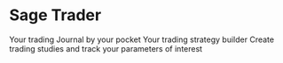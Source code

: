 # Sage Trader
Your trading Journal by your pocket
Your trading strategy builder
Create trading studies and track your parameters of interest
